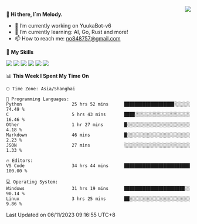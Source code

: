 <a href="#">
  <img align="right" src="https://github-readme-stats.vercel.app/api?username=melodyyuuka&count_private=true&show_icons=true" />
</a>

**👋 Hi there, I`m Melody.**

- 🔭 I’m currently working on YuukaBot-v6
- 🌱 I’m currently learning: AI, Go, Rust and more!
- 📫 How to reach me: no848757@gmail.com

🌟 **My Skills** 

![](https://img.shields.io/badge/-Python-3e74a2?style=flat-square&logo=Python&logoColor=fff)
![](https://img.shields.io/badge/-Java-007396?style=flat-square&logo=OpenJDK&logoColor=fff)
![](https://img.shields.io/badge/-Node.js-339933?style=flat-square&logo=Node.js&logoColor=fff)
![](https://img.shields.io/badge/-Git-f05032?style=flat-square&logo=git&logoColor=fff)
![](https://img.shields.io/badge/-PostgreSQL-4169e1?style=flat-square&logo=PostgreSQL&logoColor=fff)
![](https://img.shields.io/badge/-VSCode-007acc?style=flat-square&logo=Visual-Studio-Code&logoColor=fff)


<!--START_SECTION:waka-->
📊 **This Week I Spent My Time On** 

```text
🕑︎ Time Zone: Asia/Shanghai

💬 Programming Languages: 
Python                   25 hrs 52 mins      ███████████████████░░░░░░   74.49 % 
C                        5 hrs 43 mins       ████░░░░░░░░░░░░░░░░░░░░░   16.46 % 
Other                    1 hr 27 mins        █░░░░░░░░░░░░░░░░░░░░░░░░    4.18 % 
Markdown                 46 mins             █░░░░░░░░░░░░░░░░░░░░░░░░    2.23 % 
JSON                     27 mins             ░░░░░░░░░░░░░░░░░░░░░░░░░    1.33 % 

🔥 Editors: 
VS Code                  34 hrs 44 mins      █████████████████████████   100.00 % 

💻 Operating System: 
Windows                  31 hrs 19 mins      ███████████████████████░░   90.14 % 
Linux                    3 hrs 25 mins       ██░░░░░░░░░░░░░░░░░░░░░░░    9.86 % 
```


 Last Updated on 06/11/2023 09:16:55 UTC+8
<!--END_SECTION:waka-->
